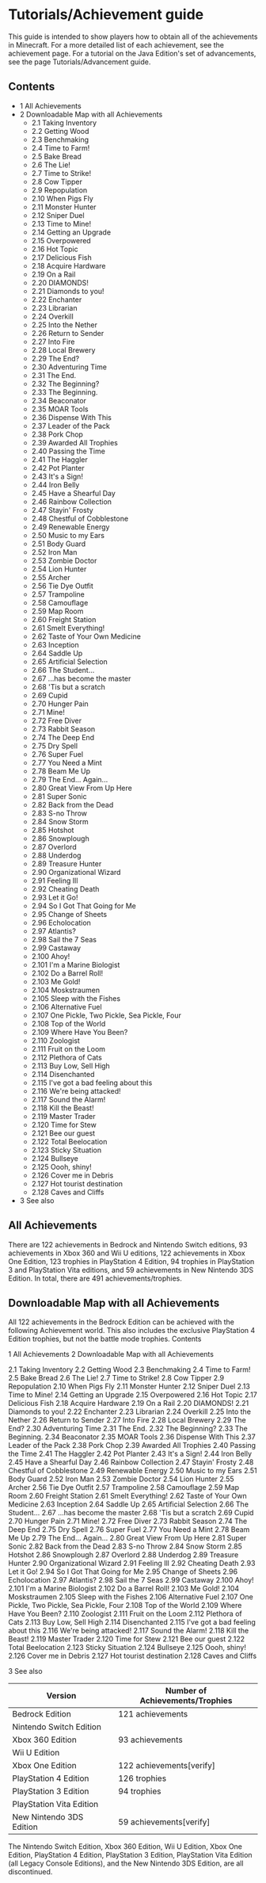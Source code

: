 # Tutorials/Achievement guide
This guide is intended to show players how to obtain all of the achievements in Minecraft. For a more detailed list of each achievement, see the achievement page. For a tutorial on the Java Edition's set of advancements, see the page Tutorials/Advancement guide.

## Contents
- 1 All Achievements
- 2 Downloadable Map with all Achievements
	- 2.1 Taking Inventory
	- 2.2 Getting Wood
	- 2.3 Benchmaking
	- 2.4 Time to Farm!
	- 2.5 Bake Bread
	- 2.6 The Lie!
	- 2.7 Time to Strike!
	- 2.8 Cow Tipper
	- 2.9 Repopulation
	- 2.10 When Pigs Fly
	- 2.11 Monster Hunter
	- 2.12 Sniper Duel
	- 2.13 Time to Mine!
	- 2.14 Getting an Upgrade
	- 2.15 Overpowered
	- 2.16 Hot Topic
	- 2.17 Delicious Fish
	- 2.18 Acquire Hardware
	- 2.19 On a Rail
	- 2.20 DIAMONDS!
	- 2.21 Diamonds to you!
	- 2.22 Enchanter
	- 2.23 Librarian
	- 2.24 Overkill
	- 2.25 Into the Nether
	- 2.26 Return to Sender
	- 2.27 Into Fire
	- 2.28 Local Brewery
	- 2.29 The End?
	- 2.30 Adventuring Time
	- 2.31 The End.
	- 2.32 The Beginning?
	- 2.33 The Beginning.
	- 2.34 Beaconator
	- 2.35 MOAR Tools
	- 2.36 Dispense With This
	- 2.37 Leader of the Pack
	- 2.38 Pork Chop
	- 2.39 Awarded All Trophies
	- 2.40 Passing the Time
	- 2.41 The Haggler
	- 2.42 Pot Planter
	- 2.43 It's a Sign!
	- 2.44 Iron Belly
	- 2.45 Have a Shearful Day
	- 2.46 Rainbow Collection
	- 2.47 Stayin' Frosty
	- 2.48 Chestful of Cobblestone
	- 2.49 Renewable Energy
	- 2.50 Music to my Ears
	- 2.51 Body Guard
	- 2.52 Iron Man
	- 2.53 Zombie Doctor
	- 2.54 Lion Hunter
	- 2.55 Archer
	- 2.56 Tie Dye Outfit
	- 2.57 Trampoline
	- 2.58 Camouflage
	- 2.59 Map Room
	- 2.60 Freight Station
	- 2.61 Smelt Everything!
	- 2.62 Taste of Your Own Medicine
	- 2.63 Inception
	- 2.64 Saddle Up
	- 2.65 Artificial Selection
	- 2.66 The Student...
	- 2.67 ...has become the master
	- 2.68 'Tis but a scratch
	- 2.69 Cupid
	- 2.70 Hunger Pain
	- 2.71 Mine!
	- 2.72 Free Diver
	- 2.73 Rabbit Season
	- 2.74 The Deep End
	- 2.75 Dry Spell
	- 2.76 Super Fuel
	- 2.77 You Need a Mint
	- 2.78 Beam Me Up
	- 2.79 The End... Again...
	- 2.80 Great View From Up Here
	- 2.81 Super Sonic
	- 2.82 Back from the Dead
	- 2.83 S-no Throw
	- 2.84 Snow Storm
	- 2.85 Hotshot
	- 2.86 Snowplough
	- 2.87 Overlord
	- 2.88 Underdog
	- 2.89 Treasure Hunter
	- 2.90 Organizational Wizard
	- 2.91 Feeling Ill
	- 2.92 Cheating Death
	- 2.93 Let it Go!
	- 2.94 So I Got That Going for Me
	- 2.95 Change of Sheets
	- 2.96 Echolocation
	- 2.97 Atlantis?
	- 2.98 Sail the 7 Seas
	- 2.99 Castaway
	- 2.100 Ahoy!
	- 2.101 I'm a Marine Biologist
	- 2.102 Do a Barrel Roll!
	- 2.103 Me Gold!
	- 2.104 Moskstraumen
	- 2.105 Sleep with the Fishes
	- 2.106 Alternative Fuel
	- 2.107 One Pickle, Two Pickle, Sea Pickle, Four
	- 2.108 Top of the World
	- 2.109 Where Have You Been?
	- 2.110 Zoologist
	- 2.111 Fruit on the Loom
	- 2.112 Plethora of Cats
	- 2.113 Buy Low, Sell High
	- 2.114 Disenchanted
	- 2.115 I've got a bad feeling about this
	- 2.116 We're being attacked!
	- 2.117 Sound the Alarm!
	- 2.118 Kill the Beast!
	- 2.119 Master Trader
	- 2.120 Time for Stew
	- 2.121 Bee our guest
	- 2.122 Total Beelocation
	- 2.123 Sticky Situation
	- 2.124 Bullseye
	- 2.125 Oooh, shiny!
	- 2.126 Cover me in Debris
	- 2.127 Hot tourist destination
	- 2.128 Caves and Cliffs
- 3 See also

## All Achievements
There are 122 achievements in Bedrock and Nintendo Switch editions, 93 achievements in Xbox 360 and Wii U editions, 122 achievements in Xbox One Edition, 123 trophies in PlayStation 4 Edition, 94 trophies in PlayStation 3 and PlayStation Vita editions, and 59 achievements in New Nintendo 3DS Edition. In total, there are 491 achievements/trophies.

## Downloadable Map with all Achievements

All 122 achievements in the Bedrock Edition can be achieved with the following Achievement world. This also includes the exclusive PlayStation 4 Edition trophies, but not the battle mode trophies.
Contents

1 All Achievements
2 Downloadable Map with all Achievements

2.1 Taking Inventory
2.2 Getting Wood
2.3 Benchmaking
2.4 Time to Farm!
2.5 Bake Bread
2.6 The Lie!
2.7 Time to Strike!
2.8 Cow Tipper
2.9 Repopulation
2.10 When Pigs Fly
2.11 Monster Hunter
2.12 Sniper Duel
2.13 Time to Mine!
2.14 Getting an Upgrade
2.15 Overpowered
2.16 Hot Topic
2.17 Delicious Fish
2.18 Acquire Hardware
2.19 On a Rail
2.20 DIAMONDS!
2.21 Diamonds to you!
2.22 Enchanter
2.23 Librarian
2.24 Overkill
2.25 Into the Nether
2.26 Return to Sender
2.27 Into Fire
2.28 Local Brewery
2.29 The End?
2.30 Adventuring Time
2.31 The End.
2.32 The Beginning?
2.33 The Beginning.
2.34 Beaconator
2.35 MOAR Tools
2.36 Dispense With This
2.37 Leader of the Pack
2.38 Pork Chop
2.39 Awarded All Trophies
2.40 Passing the Time
2.41 The Haggler
2.42 Pot Planter
2.43 It's a Sign!
2.44 Iron Belly
2.45 Have a Shearful Day
2.46 Rainbow Collection
2.47 Stayin' Frosty
2.48 Chestful of Cobblestone
2.49 Renewable Energy
2.50 Music to my Ears
2.51 Body Guard
2.52 Iron Man
2.53 Zombie Doctor
2.54 Lion Hunter
2.55 Archer
2.56 Tie Dye Outfit
2.57 Trampoline
2.58 Camouflage
2.59 Map Room
2.60 Freight Station
2.61 Smelt Everything!
2.62 Taste of Your Own Medicine
2.63 Inception
2.64 Saddle Up
2.65 Artificial Selection
2.66 The Student...
2.67 ...has become the master
2.68 'Tis but a scratch
2.69 Cupid
2.70 Hunger Pain
2.71 Mine!
2.72 Free Diver
2.73 Rabbit Season
2.74 The Deep End
2.75 Dry Spell
2.76 Super Fuel
2.77 You Need a Mint
2.78 Beam Me Up
2.79 The End... Again...
2.80 Great View From Up Here
2.81 Super Sonic
2.82 Back from the Dead
2.83 S-no Throw
2.84 Snow Storm
2.85 Hotshot
2.86 Snowplough
2.87 Overlord
2.88 Underdog
2.89 Treasure Hunter
2.90 Organizational Wizard
2.91 Feeling Ill
2.92 Cheating Death
2.93 Let it Go!
2.94 So I Got That Going for Me
2.95 Change of Sheets
2.96 Echolocation
2.97 Atlantis?
2.98 Sail the 7 Seas
2.99 Castaway
2.100 Ahoy!
2.101 I'm a Marine Biologist
2.102 Do a Barrel Roll!
2.103 Me Gold!
2.104 Moskstraumen
2.105 Sleep with the Fishes
2.106 Alternative Fuel
2.107 One Pickle, Two Pickle, Sea Pickle, Four
2.108 Top of the World
2.109 Where Have You Been?
2.110 Zoologist
2.111 Fruit on the Loom
2.112 Plethora of Cats
2.113 Buy Low, Sell High
2.114 Disenchanted
2.115 I've got a bad feeling about this
2.116 We're being attacked!
2.117 Sound the Alarm!
2.118 Kill the Beast!
2.119 Master Trader
2.120 Time for Stew
2.121 Bee our guest
2.122 Total Beelocation
2.123 Sticky Situation
2.124 Bullseye
2.125 Oooh, shiny!
2.126 Cover me in Debris
2.127 Hot tourist destination
2.128 Caves and Cliffs


3 See also



| Version                  | Number of Achievements/Trophies |
|--------------------------|---------------------------------|
| Bedrock Edition          | 121 achievements                |
| Nintendo Switch Edition  |                                 |
| Xbox 360 Edition         | 93 achievements                 |
| Wii U Edition            |                                 |
| Xbox One Edition         | 122 achievements[verify]        |
| PlayStation 4 Edition    | 126 trophies                    |
| PlayStation 3 Edition    | 94 trophies                     |
| PlayStation Vita Edition |                                 |
| New Nintendo 3DS Edition | 59 achievements[verify]         |

The Nintendo Switch Edition, Xbox 360 Edition, Wii U Edition, Xbox One Edition, PlayStation 4 Edition, PlayStation 3 Edition, PlayStation Vita Edition (all Legacy Console Editions), and the New Nintendo 3DS Edition, are all discontinued.

